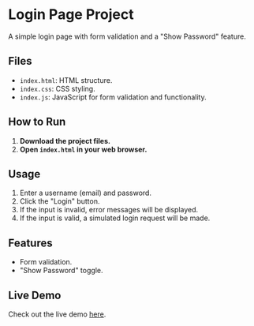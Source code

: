 # Login Page Project

A simple login page with form validation and a "Show Password" feature.

## Files

- `index.html`: HTML structure.
- `index.css`: CSS styling.
- `index.js`: JavaScript for form validation and functionality.

## How to Run

1. **Download the project files.**
2. **Open `index.html` in your web browser.**

## Usage

1. Enter a username (email) and password.
2. Click the "Login" button.
3. If the input is invalid, error messages will be displayed.
4. If the input is valid, a simulated login request will be made.

## Features

- Form validation.
- "Show Password" toggle.

## Live Demo

Check out the live demo [here](https://bhavana0705.github.io/login_validation_AWAK/).


